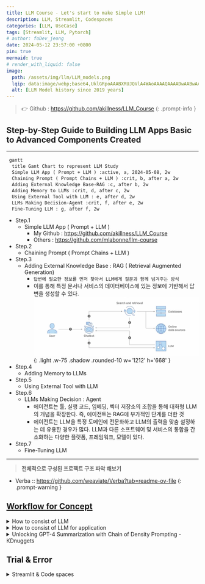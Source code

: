 ```yaml
---
title: LLM Course - Let's start to make Simple LLM!
description: LLM, Streamlit, Codespaces
categories: [LLM, UseCase]
tags: [Streamlit, LLM, Pytorch]
# author: foDev_jeong
date: 2024-05-12 23:57:00 +0800
pin: true
mermaid: true
# render_with_liquid: false
image:
  path: /assets/img/llm/LLM_models.png
  lqip: data:image/webp;base64,UklGRpoAAABXRUJQVlA4WAoAAAAQAAAADwAABwAAQUxQSDIAAAARL0AmbZurmr57yyIiqE8oiG0bejIYEQTgqiDA9vqnsUSI6H+oAERp2HZ65qP/VIAWAFZQOCBCAAAA8AEAnQEqEAAIAAVAfCWkAALp8sF8rgRgAP7o9FDvMCkMde9PK7euH5M1m6VWoDXf2FkP3BqV0ZYbO6NA/VFIAAAA
  alt: [LLM Model history since 2019 years]
---
```



> 👉 Github : <https://github.com/akillness/LLM_Course>
{: .prompt-info }

## Step-by-Step Guide to Building LLM Apps Basic to Advanced Components Created

* * * 

```mermaid
 gantt
  title Gant Chart to represent LLM Study
  Simple LLM App ( Prompt + LLM ) :active, a, 2024-05-08, 2w
  Chaining Prompt ( Prompt Chains + LLM ) :crit, b, after a, 2w
  Adding External Knowledge Base-RAG :c, after b, 2w
  Adding Memory to LLMs :crit, d, after c, 2w
  Using External Tool with LLM : e, after d, 2w
  LLMs Making Decision-Agent :crit, f, after e, 2w
  Fine-Tuning LLM : g, after f, 2w
```

- Step.1
  - Simple LLM App ( Prompt + LLM )
    - My Github : <https://github.com/akillness/LLM_Course>
    - Others : <https://github.com/mlabonne/llm-course>
- Step.2
  - Chaining Prompt ( Prompt Chains + LLM )
- Step.3
  - Adding External Knowledge Base : RAG ( Retrieval Augmented Generation)
    - `답변에 필요한 정보를 먼저 찾아서 LLM에게 질문과 함께 넘겨주는 방식`
    - 이를 통해 특정 문서나 서비스의 데이터베이스에 있는 정보에 기반해서 답변을 생성할 수 있다.
![RAG](/assets/img/llm/RAG.png){: .light .w-75 .shadow .rounded-10 w='1212' h='668' }
- Step.4
  - Adding Memory to LLMs
- Step.5
  - Using External Tool with LLM
- Step.6
  - LLMs Making Decision : Agent
    - 에이전트는 툴, 실행 코드, 임베딩, 벡터 저장소의 조합을 통해 대화형 LLM의 개념을 확장한다. 즉, 에이전트는 RAG에 부가적인 단계를 더한 것
    - 에이전트는 LLM을 특정 도메인에 전문화하고 LLM의 출력을 맞춤 설정하는 데 유용한 경우가 많다. LLM과 다른 소프트웨어 및 서비스의 통합을 간소화하는 다양한 플랫폼, 프레임워크, 모델이 있다.
- Step.7
  - Fine-Tuning LLM

* * *

> **전체적으로 구성된 프로젝트 구조 파악 해보기**
- Verba :: <https://github.com/weaviate/Verba?tab=readme-ov-file>
{: .prompt-warning }

## [Workflow for Concept](https://www.itworld.co.kr/news/337110#csidxd1ed0d605ed5c97bde855d08d70d63d )

<details markdown="1">
<summary> How to consist of LLM </summary>

## 모델 선택
- LLM은 거의 매일 개선되므로 금방 뒤쳐지거나 구식이 될 수 있는 모델에 묶이지 않는 것이 좋다. 이 문제에 대처하려면 서로 다른 벤더에서 두 개 이상의 모델을 선택해야 한다
- 지속적인 추론 비용도 고려해야 한다. 서비스로 제공되는 모델을 선택하면 추론별로 비용을 지불하게 되므로 트래픽이 낮을 경우 비용이 덜 든다. 플랫폼형 모델을 선택하는 경우 트래픽을 처리하기 위해 프로비저닝하는 VM에 대해 월 고정비가 지출된다.
- 현재 엄격한 오픈소스이면서 좋은 생성형 AI 모델은 메타 라마(Llama) 모델을 포함해 소수

## 프롬프트 엔지니어링
- 프롬프트 엔지니어링은 LLM을 맞춤 설정하는 가장 쉽고 빠른 방법이다.
- 오픈AI가 프롬프트 엔지니어링을 위해 가장 중요하게 제안하는 "명확한 지침을 쓸 것"도 마찬가지다. 그러나 세부적인 전술은 이처럼 분명하지 않을 수 있다.

### 프롬프트 엔지니어링 포인터
- 모델이 원하는 길이의 답을 제공할 때까지 반복적으로 지시하고, 사실에 근거하고 멋대로 덧붙이지 말도록 명시적으로 지시해야 할 수 있다. 
  - 이를 위한 유용한 프롬프트 중 하나는(항상 통하지는 않지만) "정보가 부족해서 답할 수 없다면 그렇다고 말 해"라는 것이다.
- 프롬프트/응답 쌍으로 제공하는 경우 거의 항상 도움이 된다.

### 시스템 메시지
- 시스템 메시지 가이드(필터) 예제 
  - 너는 셰익스피어 스타일로 말하는 셰익스피어 작문 도우미다. 
  - 너는 사람들이 옛 단어를 포함한 윌리엄 셰익스피어의 글쓰기 스타일을 사용하여 이야기, 시, 노래와 같은 창의적인 아이디어와 콘텐츠를 제작하는 데 도움을 준다.
- 폭언을 요청한다 해도 모델(또는 플랫폼)에 내장된 필터가 셰익스피어의 스타일 중에서도 거친 욕보다는 좋은 말투를 생산하려 시도하기 때문.

### 프롬프트에 문서 사용하기
- 또 다른 유용한 전략은 문서를 프롬프트의 일부로 제공하고 모델에 그 문서를 근거로 답을 작성하도록 요청하는 것이다. 일부 모델은 문서의 URL에서 웹 페이지를 조회할 수 있고, 일부는 텍스트를 제공할 것을 요구한다. 모델에 대한 지침과 모델이 사용하도록 하려는 문서의 텍스트를 명확하게 구분해야 하며, 요약과 개체 추출 작업의 경우 응답이 제공된 텍스트에만 의존해야 함을 명시해야 한다.
- 문서를 제공하는 방법은 문서가 짧을 때는 대체로 잘 작동하지만 문서가 모델의 컨텍스트 윈도우보다 긴 경우 문서의 뒷부분이 읽히지 않는다. 
  - 생성형 AI 모델 개발자들이 모델의 컨텍스트 윈도우를 계속해서 늘리고 있는 이유다. 
- 제미나이(Gemini) 1.5 프로는 구글 버텍스 AI 스튜디오(Vertex AI Studio)에서 일부 선별된 사용자에게 최대 100만 토큰의 컨텍스트 윈도우를 제공한다. 
  - 다만 일반 사용자에게 제공되는 컨텍스트 윈도우는 12만 8,000 토큰에 "불과"하다. 나중에 다시 언급하겠지만 컨텍스트 윈도우 제한을 우회하는 방법 중 하나는 RAG를 사용하는 것이다.
- LLM에 긴 문서의(컨텍스트 윈도우를 초과할 정도로 길지는 않음) 요약을 요청하면 LLM이 다른 소스에서 가져온, "사실"이라고 생각하는 내용을 추가하는 경우가 간혹 있다. 
  - 요약이 아닌 문서를 압축하도록 요청하면 대부분 내용 추가 없이 요청에 응한다.


### 밀도의 사슬 프롬프트 사용
- 요약을 개선하는 또 다른 방법은 컬럼비아, 세일즈포스, MIT 팀이 2023년에 [GPT-4 전용으로 제안한 밀도의 사슬(CoD: Chain-of-Density) 프롬프트](https://arxiv.org/pdf/2309.04269)를 사용하는 것이다(논문). 
  - [KD너겟(KDnuggets)기사](https://www.kdnuggets.com/unlocking-gpt-4-summarization-with-chain-of-density-prompting)는 이 논문의 프롬프트를 더 알기 쉽게 정리하고 부가적인 설명을 더했다. 논문과 기사 모두 읽어볼 것을 권한다.
- 간단히 요약하면 CoD 프롬프트는 모델에 기본 문서의 요약을 5번 반복하면서 각 단계에서 정보 밀도를 높이도록 요청한다. 
- 논문에 따르면 사람들은 대체로 5번의 요약 중에서 세 번째를 가장 좋아한다. 참고로 논문에서 GPT-4용으로 나온 프롬프트는 다른 모델에서는 제대로 작동하지 않거나 아예 작동하지 않을 수 있다.

### 생각의 사슬 프롬프트 사용
- 2022년에 나온 생각의 사슬(Chain-of-Thought) 프롬프트(논문)는 LLM에 일련의 중간 추론 단계를 사용하도록 요청하는 방식으로 "대규모 언어 모델의 복잡한 추론 수행 능력을 대폭 개선"한다. 
  - 예를 들어 생각의 사슬 프롬프팅는 초등학교 수준의 수학이지만 LLM이 제대로 푸는 데 어려움을 겪는 산술 단어 문제를 잘 푼다.
- 논문에서 저자들은 생각의 사슬 시퀀스 예제를 퓨샷 프롬프트에 통합했다. 
  - 생각의 사슬 프롬프팅을 위한 아마존 베드록 예제는 "너는 탁월한 비판적 사고 능력을 가진 매우 지능적인 봇"이라는 시스템 지침과 "단계별로 생각해 보자"는 사용자 지침을 통해 라마 2 챗 13B와 70B 모델에서 다단계 추론을 이끌어낸다.

### 생각의 뼈대 프롬프트 사용
- 생각의 뼈대(Skeleton-of-thought) 프롬프트(논문)는 2023년에 제시됐으며, "먼저 응답의 뼈대를 생성하도록 LLM을 이끈 다음 병렬 API 호출 또는 일괄 디코딩을 수행해서 각 뼈대 포인트의 콘텐츠를 병렬로 완성"하는 방식으로 LLM의 지연을 줄이는 방법이다. 
- 이 논문과 관련된 코드 [리포지토리](https://github.com/imagination-research/sot?tab=readme-ov-file)에서 권장하는 방법은 변형인 SoT-R을 사용하고(RoBERTa 라우터 포함), 파이썬에서 LLM(GPT4, GPT-3.5 또는 클로드)을 호출하는 것이다.
- 프롬프트 엔지니어링은 궁극적으로는 모델 자체에 의해 수행될 수 있다. 이미 이와 관련된 연구도 진행된 바 있다. 핵심은 모델이 사용할 수 있는 정량적 성공 지표를 제공하는 것이다. 

## 초 매개변수 설정
- 초매개변수 조정은 머신러닝 모델 학습 못지않게 LLM 프롬프트에서도 중요하다. 
- LLM 프롬프트에서 일반적으로 중요한 초매개변수 타입 :
  - 온도, 컨텍스트 윈도우, 최대 토큰 수, 중지 시퀀스 ( 모델마다 다를 수 있음 )
- 온도는 출력의 무작위성을 제어한다. 모델에 따라 온도 범위는 0~1 또는 0~2다. 온도 값이 높을수록 더 높은 무작위성을 요청한다. 
  - 0은 모델에 따라 "온도를 자동으로 설정"하라는 의미인 경우도 있고, "무작위성 없음"을 의미하는 경우도 있다.
- 컨텍스트 윈도우는 모델이 답변을 위해 고려하는 선행 토큰(단어 또는 하위 단어)의 수를 제어한다. 
- 최대 토큰 수는 생성된 답변의 길이를 제한한다. 
- 중지 시퀀스는 출력에서 모욕적이거나 부적절한 콘텐츠를 억제하는 데 사용된다.

## 검색 증강 생성
- 검색 증강 생성(RAG)은 LLM을 특정 소스에 그라운딩하는 데 유용하다.
  - RAG의 3단계
    - 지정된 소스에서 검색하기
    - 소스에서 검색한 컨텍스트로 프롬프트 증강하기
    - 모델과 증강된 프롬프트를 사용하여 생성하기
- RAG 절차는 임베딩을 사용해서 길이를 제한하고 검색된 컨텍스트의 관련성을 개선하는 경우가 많다. 
  - 기본적으로 임베딩 기능은 단어 또는 구를 가져와 이를 부동소수점 숫자의 벡터에 매핑한다. 
  - 이는 일반적으로 벡터 검색 인덱스를 지원하는 데이터베이스에 저장된다.
- 검색 단계에서는 일반적으로 질의의 임베딩과 저장된 벡터 사이 각도의 코사인을 사용하는 의미론적 유사성 검색을 사용해서 증강된 프롬프트에 사용할 "인접한" 정보를 찾는다. 
  - 검색 엔진도 보통 이와 동일한 방법을 사용해 답을 찾는다.


## 에이전트
- 에이전트(대화형 검색 에이전트)는 툴과 실행 코드, 임베딩, 벡터 저장소의 조합으로 대화형 LLM의 개념을 더 확장한다. 
- 에이전트는 특정 도메인으로 LLM을 전문화하고 LLM의 출력을 맞춤 설정하는 데 유용한 경우가 많다. 
  - 애저 코파일럿은 일반적으로 에이전트다. 
  - 구글과 아마존은 "에이전트"라는 용어를 사용하며, 랭체인(LangChain)과 랭스미스(LangSmith)는 RAG 파이프라인과 에이전트 구축을 간소화한다.


## 모델 미세조정
- 대규모 언어 모델(LLM) 미세 조정은 특정 작업에 맞게 모델의 매개변수를 조절하는 지도 학습 프로세스다. 
  - 미세 조정에서는 대상 작업과 관련된 예제로 레이블이 지정된 더 작은 작업별 데이터 집합을 사용해 모델을 학습시킨다.
- LoRA(Low-Rank-Adaptation)는 가중치 행렬을 두 개의 더 작은 가중치 행렬로 분해하는 방법
  -  전체 감독 미세 조정에 가깝지만 매개변수 효율성이 더 높음. 
  -  마이크로소프트의 첫 LoRA 논문은 2021년에 발표됐다. 2023년에 나온 LoRA의 양자화된 변형인 QLoRA는 조정 프로세스에 필요한 GPU 메모리의 양을 줄였다. 
     -  일반적으로 LoRA와 QLoRA는 표준 미세 조정에 비해 태그가 지정된 예제의 수와 필요한 시간을 줄여준다.


## 지속적인 모델 사전 학습
- 사전 학습은 방대한 텍스트 데이터 집합에 대한 비지도 학습 프로세스로, LLM에 언어의 기본 사항을 가르치고 일반적인 기본 모델을 생성한다. 
- 확장 또는 지속적인 사전 학습은 레이블이 지정되지 않은 도메인별 또는 작업별 데이터 집합을 이 기본 모델에 추가해서 예를 들어 언어를 추가하고 의학과 같은 전문 분야를 위한 용어를 추가하거나 코드 생성 기능을 추가하는 등 모델을 전문화한다. 
- 지속적인 사전 학습(비지도 학습 사동) 뒤에는 보통 미세 조정(지도 학습 사용)이 실행된다.

</details>


<details markdown="1">
<summary> How to consist of LLM for application </summary>

대형 언어 모델(LLM)의 등장으로 인해 추론 쿼리를 연결하여 더 긴 애플리케이션을 만드는 필요성이 생겼습니다.

이를 통해 일련의 이벤트로 더 복잡한 사용자 쿼리를 해결하거나, 사용자가 더 긴 대화를 원하는 경우 여러 대화 턴을 관리할 수 있습니다.
따라서 프롬프트 체이닝을 수용하기 위한 다양한 플로우 엔지니어링 애플리케이션이 개발되었습니다.


![LLM Agents to Chains](/assets/img/llm/LLM-agents-to-chains.jpeg){: .light .w-75 .shadow .rounded-10 w='1212' h='668' }

## 체인

프롬프트 체이닝은 프롬프트 기반 AI 시스템에서 사용되는 기술로, 하나의 프롬프트가 특정 결과나 작업을 달성하기 위해 연속적으로 다른 프롬프트를 생성하거나 영향을 미치는 방법입니다. 기본적으로 여러 프롬프트를 연결하여 AI 모델이 원하는 응답이나 행동을 유도하도록 안내하는 방법입니다.

체인의 일부 노드는 특정 시점에서 사용자 입력을 요청할 수 있어 대화형 UI로 작동할 수 있습니다.

예를 들어, 언어 생성의 맥락에서 초기 프롬프트를 사용하여 주제나 시나리오를 소개할 수 있습니다. 그런 다음 모델에서 생성된 응답을 다음 프롬프트로 다시 입력하여 대화를 더 발전시키거나 출력을 세밀하게 조정할 수 있습니다.

이 과정은 의사 결정 지점이 있는 하드코딩된 일련의 이벤트로 구성된다는 점을 명확히 해야 합니다. 이 접근 방식은 상태 기계와 비슷합니다.

## 에이전트

어떻게 보면 현재 간과되고 있는 것 같지만, 자율 AI 에이전트는 기술의 중요한 발전을 나타냅니다.

에이전트는 인공 지능을 갖추고 있으며 다음과 같은 능력을 가지고 있습니다:
- 독립적으로 작동
- 결정 내리기
- 지속적인 인간의 개입 없이 행동하기
미래에는 자율 AI 에이전트가 의료, 금융, 제조, 운송 등 다양한 산업을 혁신할 것입니다. 그러나 의사 결정의 책임성, 투명성, 윤리 및 책임과 관련된 고려 사항이 있습니다.

이러한 도전에도 불구하고, 자율 AI 에이전트가 제공하는 미래는 엄청난 가능성을 가지고 있습니다. 기술이 계속 발전함에 따라 이러한 에이전트는 우리의 일상 생활에 점점 더 통합될 것입니다.
</details>

<details markdown="1">
<summary>Unlocking GPT-4 Summarization with Chain of Density Prompting - KDnuggets</summary>

> Lilys AI : <https://lilys.ai/digest/684251>
{: .prompt-tip }

### 1. GPT-4 Summarization 새로운 기법 CoD의 정보 밀집도 조절
   - Chain of Density (CoD)은 GPT-4와 같은 대규모 언어 모델에서 요약 작업을 최적화하기 위한 새로운 프롬프트 엔지니어링 기술이다.
   - 이 기술은 생성된 요약물의 정보 밀집도를 조절함으로써, 너무 희박하지도 너무 밀도 있지도 않은 균형 잡힌 결과물을 제공한다.
   - CoD는 데이터 과학 분야에서 실용적인 영향을 미치는데, 특히 고품질이고 맥락에 적합한 요약물을 필요로 하는 작업에서 중요한 역할을 한다.
   - "올바른" 양의 정보를 요약에 포함하는 것을 선택하는 것은 어려운 작업이다.

### 2. AI 진보를 위한 프롬프팅 엔진의 중요성
   - 기존의 Chain-of-Thought 및 Skeleton-of-Thought과 같은 엔진은 *구조화*되고 *효율적인 결과*에 초점을 맞춰왔다.
   - 최근의 Chain of Density (CoD) 기술은 텍스트 요약의 품질을 최적화하기 위해 개발되었다.
   - 이 기술은 요약에 "적절한" 정보 양을 선택하는 과제에 대응하여, 너무 희소하지도, 너무 밀도 높지도 않도록 보장한다.

### 3.밀도 체인의 이해
   - 밀도 체인은 GPT-4와 같은 대형 언어 모델의 요약 능력을 향상시키기 위해 고안되었다.
   - 이는 생성된 요약물의 정보 밀도를 조절하는 데 초점을 맞춘다.
   - 잘 균형 잡힌 요약물은 복잡한 내용을 이해하는 데 중요하며, 밀도 체인은 이러한 균형을 이루려고 한다.
   - 밀도 체인은 AI 모델이 필수적인 포인트를 포함하고 불필요한 세부사항은 피하도록 안내하는 특별한 프롬프트를 사용한다.
   - 그림 1: 예제를 활용한 밀도 체인 과정 (출처: [Sparse to Dense: GPT-4 Summarization with Chain of Density Prompting](https://arxiv.org/abs/2309.04269)) (확대하려면 클릭)

###  4.밀도 체인 실행
   - CoD를 실행하기 위해서는 연결된 프롬프트의 시리즈를 활용한다. 이 프롬프트들은 모델이 요약 생성 과정에서 안내되도록 설계되었다.
   - 이러한 프롬프트들은 모델의 초점을 제어하며, 중요한 정보에 집중하도록 유도하고 관련 없는 세부사항으로부터 멀리하도록 설계되었다.
   - 예를 들어, 요약을 위한 일반적인 프롬프트로 시작하고, 그 후에 생성된 텍스트의 밀도를 조절하기 위한 구체적인 프롬프트를 따를 수 있다.

### 5.밀도 촉진 과정의 단계
   - 텍스트 식별: 요약하고 싶은 문서, 기사 또는 텍스트를 선택합니다.
   - 초기 프롬프트 작성: 선택한 텍스트에 맞는 *초기 요약 프롬프트*를 작성합니다.
   - 초기 요약분석: 초기 프롬프트에서 생성된 요약을 검토하고, 너무 희박하거나 불필요한 세부사항이 담겨 있는지 확인합니다.
   - 체인드 프롬프트 설계: 초기 요약의 밀도에 기반하여 추가적인 프롬프트를 작성하여 요약의 세부 사항을 조정합니다. 이것들이 '체인드 프롬프트'이며 밀도 체인 기술의 중심입니다.
   - 체인드 프롬프트 실행: 이러한 체인드 프롬프트를 다시 LLM에 공급합니다. 이들 프롬프트는 필수 세부사항을 추가하여 밀도를 높이거나 비필수적인 정보를 제거하여 밀도를 줄이도록 설계되었습니다.
   - 조정된 요약 검토: 체인드 프롬프트를 실행하여 생성된 새로운 요약을 검토합니다. 모든 필수적인 포인트를 포착하고 불필요한 세부사항을 피하는지 확인합니다.
   - 필요 시 반복: 요약이 여전히 원하는 정보 밀도 기준을 충족하지 못하는 경우, 단계 4로 돌아가 체인드 프롬프트를 조정합니다.
   - 최종 요약 완료: 요약이 원하는 정보 밀도 수준을 충족하면 완료되어 사용할 준비가 된 것으로 간주됩니다.

### 6.요약 밀도 체인 제안
   - 요약의 길이를 동일하게 유지하면서 누락된 Entity(들)을 추가하여 새로운 밀집도 높은 개요를 작성하세요.
   - 이전 Summary를 개선하고 추가 Entity에 공간을 만드는 방식으로 요약을 다시 쓰세요.
   - 중요한 정보를 효과적으로 전달하기 위해 문장을 재구성하고 앞선 Summary에 나온 Entity에 대한 자리를 만드세요.
   - Entity가 모두 포함된 밀집도 높은 새로운 요약을 작성하되, 문장이 자체 포괄적이고 간결하게 해야 합니다.
   - 거창한 언어나 쓸데없는 구문을 줄임으로써 요약을 밀집하고 간결하게 만드세요.

### 7.결론
  - Chain of Density (CoD)는 텍스트 요약 작업을 개선하는 새로운 프롬프트 엔지니어링 기술입니다.
  - CoD는 요약문의 정보 밀도를 조절할 수 있게 해주어, 중요한 내용을 간결하게 담은 고품질 요약문을 생성하는 데 도움을 줍니다.
  - 이 기술을 프로젝트에 활용하면 최신 언어 모델의 강력한 요약 기능을 최대한 활용할 수 있습니다.

</details>


## Trial & Error

<details markdown="1">
<summary> Streamlit & Code spaces </summary>

* * * 

## Trial : Streamlit 으로 제작된 Simple LLM ( model : gpt-3.5-turbo )

> 테스트완료
{: .prompt-info }

* * * 

- github : <https://github.com/streamlit/llm-examples>
  - ㄴ 요 위에꺼 이해 끝나면 이것도 해보자 
    - github : [pathwaycom/llm-app: LLM App templates for RAG, knowledge mining, and stream analytics. Ready to run with Docker,⚡in sync with your data sources.](https://github.com/pathwaycom/llm-app)
- Openapi api-key에 대해서, gpt-3.5 는 웹으로는 무료인데 api를 사용하려면 신용카드 등록 또는 새로운 계정을 만들어서 무료 이용까지 사용하는 식으로 사용하는 것이 방법이다. ( 애초에 Openaip api-key 정책이 그렇게 되어있다!! )
- API-key를 잘 받으면 위의 코드는 잘 동작할 듯 한데(삐- 정답입니다.), 위의 Chatbot을 이용해 비정형데이터( 입력값 )를 활용하기 위한 데이터 형태로 출력해서 사용하는 방법이 당근에서 사용한 모임,추천,부동산 등등에 활용하는 방법임을 알 것 같다.
  - Billing : 5$ 결제 후 챗봇 동작하는 것 확인
![ Simple llm test ](/assets/img/llm/Simple_llm_test.png){: .light .w-75 .shadow .rounded-10 w='1212' h='668' }


## Error

VSCode를 이용해서, 디버깅시스템으로 진행해보니 아래와깉은 오류가 나온다? 엥? 뭐지 찾아보자. 찾아보니까 이것은 Streamlit 자체를 사용하는 방법이 잘못됐다.

오류해결 내용 : **[\[OpenAI\] Chatgpt 에러 해결 - openai.RateLimitError: Error code: 429 - {'error': {'message': 'You exceeded your current quota, please check your plan and billing details.](https://arc-viewpoint.tistory.com/entry/OpenAI-Chatgpt-%EC%97%90%EB%9F%AC-%ED%95%B4%EA%B2%B0-openaiRateLimitError-Error-code-429-error-message-You-exceeded-your-current-quota-please-check-your-plan-and-billing-details)**

### Streamlit 이 무엇인고?

* * * 

> Reference : [Python Streamlit 사용법 - 프로토타입 만들기](https://zzsza.github.io/mlops/2021/02/07/python-streamlit-dashboard/)

- 설명
  - Streamlit is an open-source Python framework to create custom web applications. It is specifically designed for machine learning and data science, but it is in no way limited to those use cases. The underlying Python code is executed server-side, and the resulting outputs rendered to the user. 
  - Streamlit은 사용자 정의 웹 애플리케이션을 만드는데 사용되는 오픈 소스 파이썬 프레임워크입니다. 머신 러닝과 데이터 과학을 위해 특별히 설계되었지만, 이러한 사용 사례에만 국한되지는 않습니다. 기본 Python 코드는 서버측에서 실행되고 결과 출력은 사용자에게 렌더링됩니다.
  - 기타
    - 가장 빠르게 데이터 어플리케이션을 만들 수 있는 방법
    - 앱을 만드는 미니멀한 프레임워크
    - 21년 2월 기준 Github Star 13K
- 이점
  - 간단하게 파이썬 코드로 앱을 빌드할 수 있음
  - 인터랙티브한 기능 제공(백엔드 개발이나 HTTP 요청 구현할 필요 없음)
  - 다양한 예시 제공
  - 커뮤니티에서 개발한 Component도 존재
  - Streamlit에서 배포할 수 있는 시스템 제공(단, 신청 필요)
  - 화면을 녹화할 수 있는 Record 기능도 제공
  - app을 빌드한 후, 오른쪽 ☰ 버튼을 클릭하면 Record a screencast를 확인할 수 있음

- 도큐먼트 : [Working with Streamlit's execution model](https://docs.streamlit.io/develop/concepts/architecture)


### Code spaces 란?

* * * 

> Reference : [GitHub Codespaces 개요](https://docs.github.com/ko/codespaces/overview)

![Code space diagram](/assets/img/llm/Codespaces-diagram.png){: .light .w-75 .shadow .rounded-10 w='1212' h='668' }
### 소개
  - codespace는 클라우드에서 호스트되는 개발 환경입니다. 프로젝트의 모든 사용자에 대해 반복 가능한 codespace 구성을 만드는 리포지토리(종종 Configuration-as-Code라고도 함)에 구성 파일을 커밋하여 GitHub Codespaces에 대한 프로젝트를 사용자 지정할 수 있습니다. 자세한 내용은 "개발 컨테이너 소개"을(를) 참조하세요.
  - 만드는 각 codespace는 가상 머신에서 실행되는 Docker 컨테이너의 GitHub에 의해 호스팅됩니다. 2개 코어, 8GB RAM 및 32GB 스토리지, 최대 32개 코어, 64GB RAM 및 128GB 스토리지의 가상 머신 유형 중에서 선택할 수 있습니다.
  - 기본적으로 codespace 개발 환경은 인기 언어 및 도구가 포함된 Ubuntu Linux 이미지에서 만들어지지만 선택한 Linux 배포판에 따라 이미지를 사용하고 특정 요구 사항에 맞게 구성할 수 있습니다. codespace는 로컬 운영 체제에 관계없이 Linux 환경에서 실행됩니다. Windows 및 macOS는 원격 개발 컨테이너에 대해 지원되지 않는 운영 체제입니다.
  - 브라우저, Visual Studio Code, JetBrains Gateway 애플리케이션에서 또는 GitHub CLI을(를) 사용하여 codespace에 연결할 수 있습니다. 연결할 경우 Docker 컨테이너 내에 배치됩니다. 외부 Linux 가상 머신 호스트에 대한 액세스가 제한되어 있습니다.

### GitHub Codespaces의 이점

codespace에서 작업하도록 선택하는 이유는 다음과 같습니다.

- 미리 구성된 개발 환경 사용 - 리포지토리용으로 특별히 구성된 개발 환경에서 작업할 수 있습니다. 여기에는 해당 프로젝트에서 작업하는 데 필요한 모든 도구, 언어 및 구성이 포함되어 있습니다. codespace에서 해당 리포지토리에 대해 작업하는 모든 사용자에게 동일한 환경이 제공됩니다. 따라서 디버그하기 어려운 환경 관련 문제가 발생할 가능성이 줄어듭니다. 각 리포지토리에는 기여자에게 즉시 사용할 수 있는 용도에 맞는 환경을 제공하는 설정이 있을 수 있으며 로컬 컴퓨터의 환경은 변경되지 않습니다.
- 필요한 리소스에 액세스 - 프로젝트 작업을 하기에 로컬 컴퓨터의 처리 능력이 부족하거나 스토리지 공간이 없을 수 있습니다. GitHub Codespaces을(를) 사용하면 적절한 리소스가 있는 컴퓨터에서 원격으로 작업할 수 있습니다.
- 어디서나 작업 - 웹 브라우저만 있으면 됩니다. 자신의 컴퓨터, 친구의 노트북 또는 태블릿의 codespace에서 작업할 수 있습니다. codespace를 열고 다른 디바이스에서 중단한 부분부터 작업을 재개합니다.
- 편집기 선택 - VS Code 웹 클라이언트의 브라우저에서 작업하거나 원하는 데스크톱 기반 애플리케이션을 선택합니다.
- 여러 프로젝트 작업 - 여러 codespace를 사용하여 별도의 프로젝트 또는 동일한 리포지토리의 다른 분기에 대해 작업을 수행할 수 있으며, 작업 중 다른 작업에 실수로 영향을 주지 않도록 작업을 구획화할 수 있습니다.
- 팀원과 페어 프로그래밍 수행 - VS Code의 codespace에서 작업하는 경우 Live Share를 사용하여 팀의 다른 사용자와 공동으로 작업할 수 있습니다. 자세한 내용은 "Codespace에서 공동 작업"을(를) 참조하세요.
- codespace에서 웹앱 게시 - codespace에서 포트를 전달한 다음 URL을 공유하여 끌어오기 요청에서 변경 내용을 제출하기 전에 팀원이 애플리케이션에 대한 변경을 시도할 수 있도록 합니다.
- 프레임워크 사용해 보기 - GitHub Codespaces은(는) 새 프레임워크를 알아보려는 경우 설치 시간을 줄여 줍니다. 빠른 시작 템플릿 중 하나에서 codespace를 만들기만 하면 됩니다.

</details>

